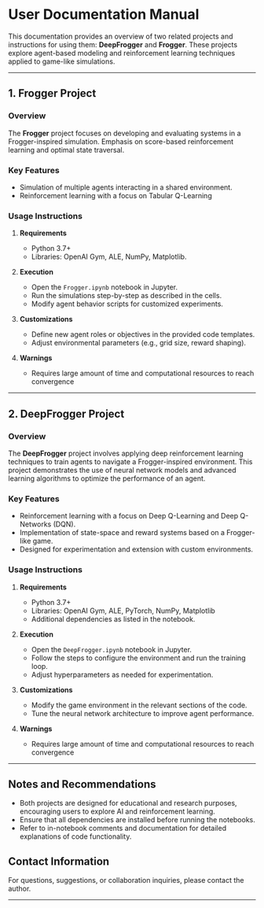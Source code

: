 
# User Documentation Manual

This documentation provides an overview of two related projects and instructions for using them: **DeepFrogger** and **Frogger**. These projects explore agent-based modeling and reinforcement learning techniques applied to game-like simulations.

---

## 1. Frogger Project

### Overview

The **Frogger** project focuses on developing and evaluating systems in a Frogger-inspired simulation. Emphasis on score-based reinforcement learning and optimal state traversal.

### Key Features
- Simulation of multiple agents interacting in a shared environment.
- Reinforcement learning with a focus on Tabular Q-Learning

### Usage Instructions

1. **Requirements**
   - Python 3.7+
   - Libraries: OpenAI Gym, ALE, NumPy, Matplotlib.

2. **Execution**
   - Open the `Frogger.ipynb` notebook in Jupyter.
   - Run the simulations step-by-step as described in the cells.
   - Modify agent behavior scripts for customized experiments.

3. **Customizations**
   - Define new agent roles or objectives in the provided code templates.
   - Adjust environmental parameters (e.g., grid size, reward shaping).

4. **Warnings**
   - Requires large amount of time and computational resources to reach convergence

---

## 2. DeepFrogger Project

### Overview

The **DeepFrogger** project involves applying deep reinforcement learning techniques to train agents to navigate a Frogger-inspired environment. This project demonstrates the use of neural network models and advanced learning algorithms to optimize the performance of an agent.

### Key Features
- Reinforcement learning with a focus on Deep Q-Learning and Deep Q-Networks (DQN).
- Implementation of state-space and reward systems based on a Frogger-like game.
- Designed for experimentation and extension with custom environments.

### Usage Instructions

1. **Requirements**
   - Python 3.7+
   - Libraries: OpenAI Gym, ALE, PyTorch, NumPy, Matplotlib
   - Additional dependencies as listed in the notebook.

2. **Execution**
   - Open the `DeepFrogger.ipynb` notebook in Jupyter.
   - Follow the steps to configure the environment and run the training loop.
   - Adjust hyperparameters as needed for experimentation.

3. **Customizations**
   - Modify the game environment in the relevant sections of the code.
   - Tune the neural network architecture to improve agent performance.

4. **Warnings**
   - Requires large amount of time and computational resources to reach convergence

---

## Notes and Recommendations

- Both projects are designed for educational and research purposes, encouraging users to explore AI and reinforcement learning.
- Ensure that all dependencies are installed before running the notebooks.
- Refer to in-notebook comments and documentation for detailed explanations of code functionality.

## Contact Information

For questions, suggestions, or collaboration inquiries, please contact the author.

---
